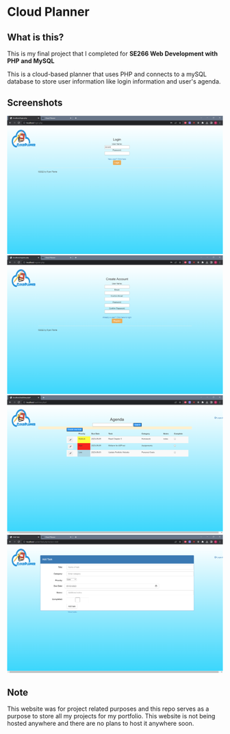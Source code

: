 # Cloud Planner

## What is this?
This is my final project that I completed for **SE266 Web Development with PHP and MySQL**

This is a cloud-based planner that uses PHP and connects to a mySQL database to store user information like login information and user's agenda.

## Screenshots

![Screenshot 1](https://github.com/ryanplante/CloudPlanner/blob/main/screenshots/screen-3.png?raw=true)
![Screenshot 3](https://github.com/ryanplante/CloudPlanner/blob/main/screenshots/screen-4.png?raw=true)
![Screenshot 2](https://github.com/ryanplante/CloudPlanner/blob/main/screenshots/screen-1.png?raw=true)
![Screenshot 2](https://github.com/ryanplante/CloudPlanner/blob/main/screenshots/screen-2.png?raw=true)

## Note

This website was for project related purposes and this repo serves as a purpose to store all my projects for my portfolio. This website is not being hosted anywhere and there are no plans to host it anywhere soon. 
